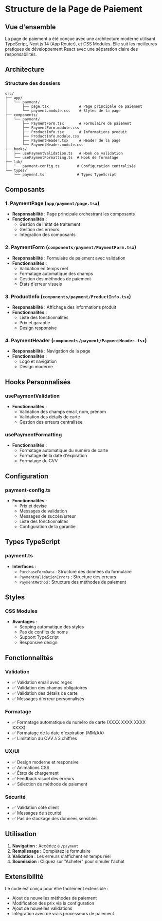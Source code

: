 # Structure de la Page de Paiement

## Vue d'ensemble

La page de paiement a été conçue avec une architecture moderne utilisant TypeScript, Next.js 14 (App Router), et CSS Modules. Elle suit les meilleures pratiques de développement React avec une séparation claire des responsabilités.

## Architecture

### Structure des dossiers

```
src/
├── app/
│   └── payment/
│       ├── page.tsx              # Page principale de paiement
│       └── payment.module.css    # Styles de la page
├── components/
│   └── payment/
│       ├── PaymentForm.tsx       # Formulaire de paiement
│       ├── PaymentForm.module.css
│       ├── ProductInfo.tsx       # Informations produit
│       ├── ProductInfo.module.css
│       ├── PaymentHeader.tsx     # Header de la page
│       └── PaymentHeader.module.css
├── hooks/
│   ├── usePaymentValidation.ts   # Hook de validation
│   └── usePaymentFormatting.ts  # Hook de formatage
├── lib/
│   └── payment-config.ts        # Configuration centralisée
└── types/
    └── payment.ts               # Types TypeScript
```

## Composants

### 1. PaymentPage (`app/payment/page.tsx`)
- **Responsabilité** : Page principale orchestrant les composants
- **Fonctionnalités** :
  - Gestion de l'état de traitement
  - Gestion des erreurs
  - Intégration des composants

### 2. PaymentForm (`components/payment/PaymentForm.tsx`)
- **Responsabilité** : Formulaire de paiement avec validation
- **Fonctionnalités** :
  - Validation en temps réel
  - Formatage automatique des champs
  - Gestion des méthodes de paiement
  - États d'erreur visuels

### 3. ProductInfo (`components/payment/ProductInfo.tsx`)
- **Responsabilité** : Affichage des informations produit
- **Fonctionnalités** :
  - Liste des fonctionnalités
  - Prix et garantie
  - Design responsive

### 4. PaymentHeader (`components/payment/PaymentHeader.tsx`)
- **Responsabilité** : Navigation de la page
- **Fonctionnalités** :
  - Logo et navigation
  - Design moderne

## Hooks Personnalisés

### usePaymentValidation
- **Fonctionnalités** :
  - Validation des champs email, nom, prénom
  - Validation des détails de carte
  - Gestion des erreurs centralisée

### usePaymentFormatting
- **Fonctionnalités** :
  - Formatage automatique du numéro de carte
  - Formatage de la date d'expiration
  - Formatage du CVV

## Configuration

### payment-config.ts
- **Fonctionnalités** :
  - Prix et devise
  - Messages de validation
  - Messages de succès/erreur
  - Liste des fonctionnalités
  - Configuration de la garantie

## Types TypeScript

### payment.ts
- **Interfaces** :
  - `PurchaseFormData` : Structure des données du formulaire
  - `PaymentValidationErrors` : Structure des erreurs
  - `PaymentMethod` : Structure des méthodes de paiement

## Styles

### CSS Modules
- **Avantages** :
  - Scoping automatique des styles
  - Pas de conflits de noms
  - Support TypeScript
  - Responsive design

## Fonctionnalités

### Validation
- ✅ Validation email avec regex
- ✅ Validation des champs obligatoires
- ✅ Validation des détails de carte
- ✅ Messages d'erreur personnalisés

### Formatage
- ✅ Formatage automatique du numéro de carte (XXXX XXXX XXXX XXXX)
- ✅ Formatage de la date d'expiration (MM/AA)
- ✅ Limitation du CVV à 3 chiffres

### UX/UI
- ✅ Design moderne et responsive
- ✅ Animations CSS
- ✅ États de chargement
- ✅ Feedback visuel des erreurs
- ✅ Sélection de méthode de paiement

### Sécurité
- ✅ Validation côté client
- ✅ Messages de sécurité
- ✅ Pas de stockage des données sensibles

## Utilisation

1. **Navigation** : Accédez à `/payment`
2. **Remplissage** : Complétez le formulaire
3. **Validation** : Les erreurs s'affichent en temps réel
4. **Soumission** : Cliquez sur "Acheter" pour simuler l'achat

## Extensibilité

Le code est conçu pour être facilement extensible :
- Ajout de nouvelles méthodes de paiement
- Modification des prix via la configuration
- Ajout de nouvelles validations
- Intégration avec de vrais processeurs de paiement 